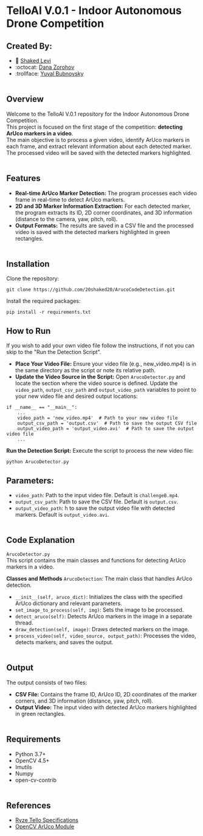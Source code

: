 # TelloAI V.0.1 - Indoor Autonomous Drone Competition

## Created By:
* :space_invader: [Shaked Levi](https://github.com/20shaked20)
* :octocat: [Dana Zorohov](https://github.com/danaZo)
* :trollface: [Yuval Bubnovsky](https://github.com/YuvalBubnovsky)
</br></br>

## Overview
Welcome to the TelloAI V.0.1 repository for the Indoor Autonomous Drone Competition. </br> 
This project is focused on the first stage of the competition: **detecting ArUco markers in a video**. </br>
The main objective is to process a given video, identify ArUco markers in each frame, and extract relevant information about each detected marker. </br>
The processed video will be saved with the detected markers highlighted.
</br></br>

## Features
- **Real-time ArUco Marker Detection:** The program processes each video frame in real-time to detect ArUco markers. 
- **2D and 3D Marker Information Extraction:** For each detected marker, the program extracts its ID, 2D corner coordinates, and 3D information (distance to the camera, yaw, pitch, roll).
- **Output Formats:** The results are saved in a CSV file and the processed video is saved with the detected markers highlighted in green rectangles.
</br></br>

## Installation
Clone the repository:

```
git clone https://github.com/20shaked20/ArucoCodeDetection.git
```

Install the required packages:

```
pip install -r requirements.txt
```


## How to Run
If you wish to add your own video file follow the instructions, if not you can skip to the "Run the Detection Script".</br>
- **Place Your Video File:** Ensure your video file (e.g., new_video.mp4) is in the same directory as the script or note its relative path.
- **Update the Video Source in the Script:** Open ```ArucoDetector.py``` and locate the section where the video source is defined. Update the ```video_path```, ```output_csv_path``` and ```output_video_path``` variables to point to your new video file and desired output locations:
```
if __name__ == "__main__":
    ...
    video_path = 'new_video.mp4'  # Path to your new video file
    output_csv_path = 'output.csv'  # Path to save the output CSV file
    output_video_path = 'output_video.avi'  # Path to save the output video file
    ...
```
**Run the Detection Script:** Execute the script to process the new video file:
```
python ArucoDetector.py
```

## Parameters:

- ```video_path```: Path to the input video file. Default is ```challengeB.mp4```.</br>
- ```output_csv_path```: Path to save the CSV file. Default is ```output.csv```.</br>
- ```output_video_path```: h to save the output video file with detected markers. Default is ```output_video.avi```. </br></br>


## Code Explanation
```ArucoDetector.py```</br>
This script contains the main classes and functions for detecting ArUco markers in a video.</br>

**Classes and Methods**
```ArucoDetection```: The main class that handles ArUco detection.
- ```__init__(self, aruco_dict)```: Initializes the class with the specified ArUco dictionary and relevant parameters.
- ```set_image_to_process(self, img)```: Sets the image to be processed.
- ```detect_aruco(self)```: Detects ArUco markers in the image in a separate thread.
- ```draw_detection(self, image)```: Draws detected markers on the image.
- ```process_video(self, video_source, output_path)```: Processes the video, detects markers, and saves the output.
</br></br>


## Output
The output consists of two files:

- **CSV File:** Contains the frame ID, ArUco ID, 2D coordinates of the marker corners, and 3D information (distance, yaw, pitch, roll).
- **Output Video:** The input video with detected ArUco markers highlighted in green rectangles.
</br></br>

## Requirements
- Python 3.7+
- OpenCV 4.5+
- Imutils
- Numpy
- open-cv-contrib
</br></br>

## References
- [Ryze Tello Specifications](https://www.ryzerobotics.com/tello/specs)
- [OpenCV ArUco Module](https://docs.opencv.org/4.x/d5/dae/tutorial_aruco_detection.html)
</br></br>

